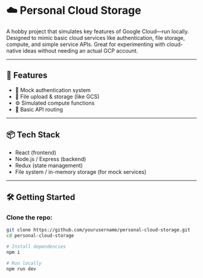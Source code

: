 # ☁️ Personal Cloud Storage

A hobby project that simulates key features of Google Cloud—run locally. Designed to mimic basic cloud services like authentication, file storage, compute, and simple service APIs. Great for experimenting with cloud-native ideas without needing an actual GCP account.

---

## 🚀 Features

- 🔐 Mock authentication system
- 📁 File upload & storage (like GCS)
- ⚙️ Simulated compute functions
- 📡 Basic API routing

---

## 📦 Tech Stack

- React (frontend)
- Node.js / Express (backend)
- Redux (state management)
- File system / in-memory storage (for mock services)

---

## 🛠️ Getting Started

### Clone the repo:

```bash
git clone https://github.com/yourusername/personal-cloud-storage.git
cd personal-cloud-storage
```

```bash
# Install dependencies
npm i

# Run locally
npm run dev
```

